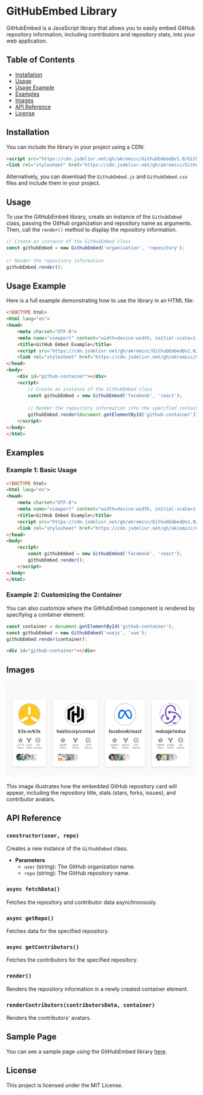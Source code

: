 # GitHubEmbed Library

GitHubEmbed is a JavaScript library that allows you to easily embed GitHub repository information, including contributors and repository stats, into your web application.

## Table of Contents

- [Installation](#installation)
- [Usage](#usage)
- [Usage Example](#usage-example)
- [Examples](#examples)
- [Images](#images)
- [API Reference](#api-reference)
- [License](#license)

## Installation

You can include the library in your project using a CDN:

```html
<script src="https://cdn.jsdelivr.net/gh/akromicc/GithubEmbed@v1.0/GithubEmbed.js"></script>
<link rel="stylesheet" href="https://cdn.jsdelivr.net/gh/akromicc/GithubEmbed@v1.0/GithubEmbed.css">
```

Alternatively, you can download the `GithubEmbed.js` and `GithubEmbed.css` files and include them in your project.

## Usage

To use the GitHubEmbed library, create an instance of the `GithubEmbed` class, passing the GitHub organization and repository name as arguments. Then, call the `render()` method to display the repository information.

```javascript
// Create an instance of the GitHubEmbed class
const githubEmbed = new GithubEmbed('organization', 'repository');

// Render the repository information
githubEmbed.render();
```

## Usage Example

Here is a full example demonstrating how to use the library in an HTML file:

```html
<!DOCTYPE html>
<html lang="en">
<head>
    <meta charset="UTF-8">
    <meta name="viewport" content="width=device-width, initial-scale=1.0">
    <title>GitHub Embed Example</title>
    <script src="https://cdn.jsdelivr.net/gh/akromicc/GithubEmbed@v1.0/GithubEmbed.js"></script>
    <link rel="stylesheet" href="https://cdn.jsdelivr.net/gh/akromicc/GithubEmbed@v1.0/GithubEmbed.css">
</head>
<body>
    <div id="github-container"></div>
    <script>
        // Create an instance of the GitHubEmbed class
        const githubEmbed = new GithubEmbed('facebook', 'react');
        
        // Render the repository information into the specified container
        githubEmbed.render(document.getElementById('github-container'));
    </script>
</body>
</html>
```

## Examples

### Example 1: Basic Usage

```html
<!DOCTYPE html>
<html lang="en">
<head>
    <meta charset="UTF-8">
    <meta name="viewport" content="width=device-width, initial-scale=1.0">
    <title>GitHub Embed Example</title>
    <script src="https://cdn.jsdelivr.net/gh/akromicc/GithubEmbed@v1.0/GithubEmbed.js"></script>
    <link rel="stylesheet" href="https://cdn.jsdelivr.net/gh/akromicc/GithubEmbed@v1.0/GithubEmbed.css">
</head>
<body>
    <script>
        const githubEmbed = new GithubEmbed('facebook', 'react');
        githubEmbed.render();
    </script>
</body>
</html>
```

### Example 2: Customizing the Container

You can also customize where the GitHubEmbed component is rendered by specifying a container element:

```javascript
const container = document.getElementById('github-container');
const githubEmbed = new GithubEmbed('vuejs', 'vue');
githubEmbed.render(container);
```

```html
<div id="github-container"></div>
```

## Images

![GitHub Repository Card Example](https://github.com/akromicc/GithubEmbed/blob/main/example.png)

This image illustrates how the embedded GitHub repository card will appear, including the repository title, stats (stars, forks, issues), and contributor avatars.

## API Reference

### `constructor(user, repo)`

Creates a new instance of the `GithubEmbed` class.

- **Parameters**
  - `user` (string): The GitHub organization name.
  - `repo` (string): The GitHub repository name.

### `async fetchData()`

Fetches the repository and contributor data asynchronously.

### `async getRepo()`

Fetches data for the specified repository.

### `async getContributors()`

Fetches the contributors for the specified repository.

### `render()`

Renders the repository information in a newly created container element.

### `renderContributors(contributorsData, container)`

Renders the contributors' avatars.

## Sample Page

You can see a sample page using the GitHubEmbed library [here](https://akromicc.github.io/GithubEmbed).

## License

This project is licensed under the MIT License.
